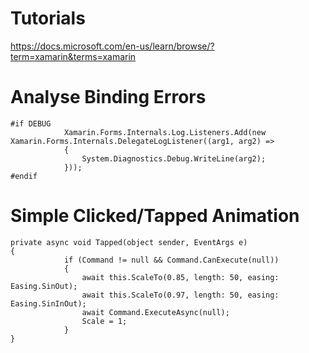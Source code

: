 # Tutorials

https://docs.microsoft.com/en-us/learn/browse/?term=xamarin&terms=xamarin

# Analyse Binding Errors

```
#if DEBUG
            Xamarin.Forms.Internals.Log.Listeners.Add(new Xamarin.Forms.Internals.DelegateLogListener((arg1, arg2) =>
            {
                System.Diagnostics.Debug.WriteLine(arg2);
            }));
#endif
```

# Simple Clicked/Tapped Animation
```
private async void Tapped(object sender, EventArgs e)
{
            if (Command != null && Command.CanExecute(null))
            {
                await this.ScaleTo(0.85, length: 50, easing: Easing.SinOut);
                await this.ScaleTo(0.97, length: 50, easing: Easing.SinInOut);
                await Command.ExecuteAsync(null);
                Scale = 1;
            }
}
```
